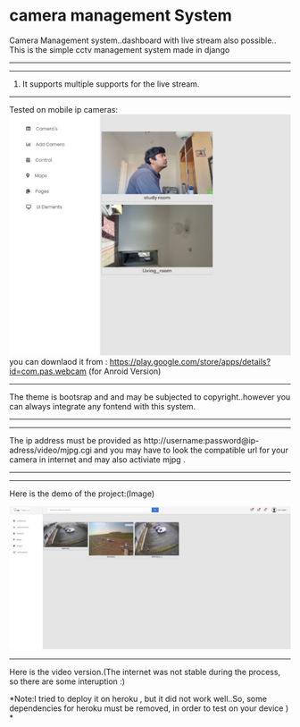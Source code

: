 # camera management System #
Camera Management system..dashboard with live stream also possible..
This is the simple cctv management system made in django
_________________________________________________________
_________________________________________________________
1. It supports multiple supports for the live stream.
________________________________________________________
Tested  on mobile ip cameras:
![alt text](https://github.com/lamichhaneamrit/camera_management/blob/master/ip_camera.PNG)
you can downlaod it from : https://play.google.com/store/apps/details?id=com.pas.webcam (for Anroid Version)

________________________________________________________
The theme is bootsrap and and may be subjected to copyright..however you can always 
integrate any fontend with this system.
_________________________________________________
__________________________________________________
The ip address must be provided as http://username:password@ip-adress/video/mjpg.cgi
and you may have to look the compatible url for your camera in internet and may also 
activiate mjpg .
________________________________
__________________________________
Here is the demo of the project:(Image)

![alt text](https://github.com/lamichhaneamrit/camera_management/blob/master/all_good.PNG)
__________________________________________________
Here is the video version.(The internet was not stable during the process, so there are some interuption :)

*Note:I tried to deploy it on heroku , but it did not work well..So, some dependencies for heroku must be removed, in order to test on your device ) *

